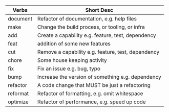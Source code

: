 Verbs | Short Desc
----|----
document | Refactor of documentation, e.g. help files
make | Change the build process, or tooling, or infra
add | Create a capability e.g. feature, test, dependency
feat | addition of some new features
cut | Remove a capability e.g. feature, test, dependency
chore | Some house keeping activity
fix | Fix an issue e.g. bug, typo
bump | Increase the version of something e.g. dependency
refactor | A code change that MUST be just a refactoring
reformat | Refactor of formatting, e.g. omit whitespace
optimize | Refactor of performance, e.g. speed up code
